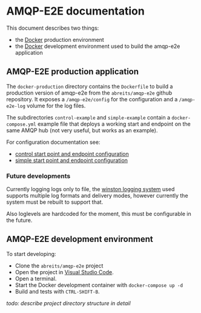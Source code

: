 # AMQP-E2E documentation

This document describes two things: 
- the [Docker](https://www.docker.com/) production environment 
- the [Docker](https://www.docker.com/) development environment used to build the amqp-e2e application


## AMQP-E2E production application

The `docker-production` directory contains the `Dockerfile` to build a production version of amqp-e2e from the `abreits/amqp-e2e` github repository. It exposes a `/amqp-e2e/config` for the configuration and a `/amqp-e2e-log` volume for the log files.

The subdirectories `control-example` and `simple-example` contain a `docker-compose.yml` example file that deploys a working start and endpoint on the same AMQP hub (not very useful, but works as an example).

For configuration documentation see:
- [control start point and endpoint configuration](configuration/control.md) 
- [simple start point and endpoint configuration](configuration/control.md) 

### Future developments

Currently logging logs only to file, the [winston logging system](https://github.com/winstonjs/winston) used supports multiple log formats and delivery modes, however currently the system must be rebuilt to support that.

Also loglevels are hardcoded for the moment, this must be configurable in the future.

## AMQP-E2E development environment

To start developing:
- Clone the `abreits/amqp-e2e` project
- Open the project in [Visual Studio Code](https://code.visualstudio.com/).
- Open a terminal.
- Start the Docker development container with `docker-compose up -d`
- Build and tests with `CTRL-SHIFT-B`.

_todo: describe project directory structure in detail_

